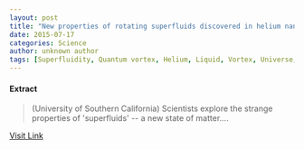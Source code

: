 ```yaml
---
layout: post
title: "New properties of rotating superfluids discovered in helium nanodroplets"
date: 2015-07-17
categories: Science
author: unknown author
tags: [Superfluidity, Quantum vortex, Helium, Liquid, Vortex, Universe, Applied and interdisciplinary physics, Materials science, Physics, Physical sciences, Mechanics, Condensed matter physics, Science, Phases of matter]
---
```





#### Extract
>(University of Southern California) Scientists explore the strange properties of 'superfluids' -- a new state of matter....



[Visit Link](http://www.eurekalert.org/pub_releases/2014-08/uosc-npo081914.php)


